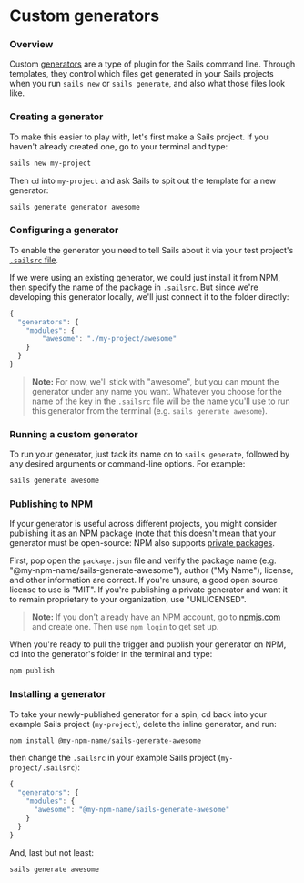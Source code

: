 # Custom generators

<!-- TODO: update this tutorial to reflect how generator names are spat out.  Also update it to explain that you can just delete the package.json file in the newly generated generator if you're not planning on publishing it to npm.  Also bring back in the information that was deleted because the examples were quite out of date (the other content is still good though- see commit history of this file on GitHub  -->

### Overview

Custom [generators](https://sailsjs.com/documentation/concepts/extending-sails/generators) are a type of plugin for the Sails command line.  Through templates, they control which files get generated in your Sails projects when you run `sails new` or `sails generate`, and also what those files look like.

### Creating a generator

To make this easier to play with, let's first make a Sails project.  If you haven't already created one, go to your terminal and type:

```sh
sails new my-project
```

Then `cd` into `my-project` and ask Sails to spit out the template for a new generator:

```sh
sails generate generator awesome
```

### Configuring a generator

To enable the generator you need to tell Sails about it via your test project's [`.sailsrc` file](https://sailsjs.com/documentation/concepts/configuration/using-sailsrc-files).

If we were using an existing generator, we could just install it from NPM, then specify the name of the package in `.sailsrc`.  But since we're developing this generator locally, we'll just connect it to the folder directly:

```javascript
{
  "generators": {
    "modules": {
    	"awesome": "./my-project/awesome"
    }
  }
}
```

> **Note:** For now, we'll stick with "awesome", but you can mount the generator under any name you want.  Whatever you choose for the name of the key in the `.sailsrc` file will be the name you'll use to run this generator from the terminal (e.g. `sails generate awesome`).


### Running a custom generator

To run your generator, just tack its name on to `sails generate`, followed by any desired arguments or command-line options.  For example:

```js
sails generate awesome
```


### Publishing to NPM

If your generator is useful across different projects, you might consider publishing it as an NPM package (note that this doesn't mean that your generator must be open-source: NPM also supports [private packages](https://docs.npmjs.com/private-modules/intro).

First, pop open the `package.json` file and verify the package name (e.g. "@my-npm-name/sails-generate-awesome"), author ("My Name"), license, and other information are correct.  If you're unsure, a good open source license to use is "MIT".  If you're publishing a private generator and want it to remain proprietary to your organization, use "UNLICENSED".

> **Note:**  If you don't already have an NPM account, go to [npmjs.com](https://www.npmjs.com/) and create one.  Then use `npm login` to get set up.

When you're ready to pull the trigger and publish your generator on NPM, cd into the generator's folder in the terminal and type:

```sh
npm publish
```


### Installing a generator

To take your newly-published generator for a spin, cd back into your example Sails project (`my-project`), delete the inline generator, and run:

```js
npm install @my-npm-name/sails-generate-awesome
```

then change the `.sailsrc` in your example Sails project (`my-project/.sailsrc`):

```javascript
{
  "generators": {
    "modules": {
      "awesome": "@my-npm-name/sails-generate-awesome"
    }
  }
}
```

And, last but not least:

```sh
sails generate awesome
```


<docmeta name="displayName" value="Custom generators">

